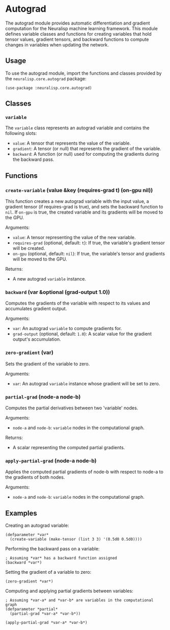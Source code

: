 # Autograd

The autograd module provides automatic differentiation and gradient computation for the Neuralisp machine learning framework. This module defines variable classes and functions for creating variables that hold tensor values, gradient tensors, and backward functions to compute changes in variables when updating the network.

## Usage

To use the autograd module, import the functions and classes provided by the `neuralisp.core.autograd` package:

```common-lisp
(use-package :neuralisp.core.autograd)
```

## Classes

### `variable`

The `variable` class represents an autograd variable and contains the following slots:

- `value`: A tensor that represents the value of the variable.
- `gradient`: A tensor (or null) that represents the gradient of the variable.
- `backward`: A function (or null) used for computing the gradients during the backward pass.

## Functions

### `create-variable` (value &key (requires-grad t) (on-gpu nil))

This function creates a new autograd variable with the input value, a gradient tensor (if requires-grad is true), and sets the backward function to `nil`. If `on-gpu` is true, the created variable and its gradients will be moved to the GPU.

Arguments:

- `value`: A tensor representing the value of the new variable.
- `requires-grad` (optional, default: `t`): If true, the variable's gradient tensor will be created.
- `on-gpu` (optional, default: `nil`): If true, the variable's tensor and gradients will be moved to the GPU.

Returns:

- A new autograd `variable` instance.

### `backward` (var &optional (grad-output 1.0))

Computes the gradients of the variable with respect to its values and accumulates gradient output.

Arguments:

- `var`: An autograd `variable` to compute gradients for.
- `grad-output` (optional, default: `1.0`): A scalar value for the gradient output's accumulation.

### `zero-gradient` (var)

Sets the gradient of the variable to zero.

Arguments:

- `var`: An autograd `variable` instance whose gradient will be set to zero.

### `partial-grad` (node-a node-b)

Computes the partial derivatives between two 'variable' nodes.

Arguments:

- `node-a` and `node-b`: `variable` nodes in the computational graph.

Returns:

- A scalar representing the computed partial gradients.

### `apply-partial-grad` (node-a node-b)

Applies the computed partial gradients of node-b with respect to node-a to the gradients of both nodes.

Arguments:

- `node-a` and `node-b`: `variable` nodes in the computational graph.

## Examples

Creating an autograd variable:

```common-lisp
(defparameter *var*
  (create-variable (make-tensor (list 3 3) '(0.5d0 0.5d0))))
```

Performing the backward pass on a variable:

```common-lisp
; Assuming *var* has a backward function assigned
(backward *var*)
```

Setting the gradient of a variable to zero:

```common-lisp
(zero-gradient *var*)
```

Computing and applying partial gradients between variables:

```common-lisp
; Assuming *var-a* and *var-b* are variables in the computational graph
(defparameter *partial*
  (partial-grad *var-a* *var-b*))

(apply-partial-grad *var-a* *var-b*)
```
